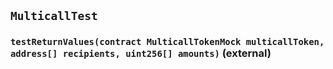 ## `MulticallTest`






### `testReturnValues(contract MulticallTokenMock multicallToken, address[] recipients, uint256[] amounts)` (external)









